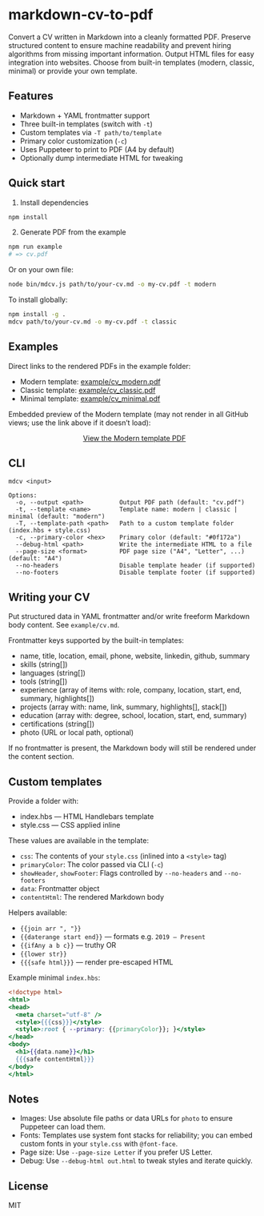 # markdown-cv-to-pdf

Convert a CV written in Markdown into a cleanly formatted PDF. Preserve structured content to ensure machine readability and prevent hiring algorithms from missing important information. Output HTML files for easy integration into websites. Choose from built-in templates (modern, classic, minimal) or provide your own template.

## Features

- Markdown + YAML frontmatter support
- Three built-in templates (switch with `-t`)
- Custom templates via `-T path/to/template`
- Primary color customization (`-c`)
- Uses Puppeteer to print to PDF (A4 by default)
- Optionally dump intermediate HTML for tweaking

## Quick start

1) Install dependencies

```bash
npm install
```

2) Generate PDF from the example

```bash
npm run example
# => cv.pdf
```

Or on your own file:

```bash
node bin/mdcv.js path/to/your-cv.md -o my-cv.pdf -t modern
```

To install globally:

```bash
npm install -g .
mdcv path/to/your-cv.md -o my-cv.pdf -t classic
```

## Examples

Direct links to the rendered PDFs in the example folder:

- Modern template: [example/cv_modern.pdf](https://github.com/rudyvdbrink/markdown-cv-to-pdf/blob/main/example/cv_modern.pdf)
- Classic template: [example/cv_classic.pdf](https://github.com/rudyvdbrink/markdown-cv-to-pdf/blob/main/example/cv_classic.pdf)
- Minimal template: [example/cv_minimal.pdf](https://github.com/rudyvdbrink/markdown-cv-to-pdf/blob/main/example/cv_minimal.pdf)

Embedded preview of the Modern template (may not render in all GitHub views; use the link above if it doesn’t load):

<div align="center">
  <object
    data="https://github.com/rudyvdbrink/markdown-cv-to-pdf/raw/main/example/cv_modern.pdf"
    type="application/pdf"
    width="100%"
    height="800">
    <p>
      <a href="https://github.com/rudyvdbrink/markdown-cv-to-pdf/raw/main/example/cv_modern.pdf">
        View the Modern template PDF
      </a>
    </p>
  </object>
</div>

## CLI

```
mdcv <input>

Options:
  -o, --output <path>          Output PDF path (default: "cv.pdf")
  -t, --template <name>        Template name: modern | classic | minimal (default: "modern")
  -T, --template-path <path>   Path to a custom template folder (index.hbs + style.css)
  -c, --primary-color <hex>    Primary color (default: "#0f172a")
  --debug-html <path>          Write the intermediate HTML to a file
  --page-size <format>         PDF page size ("A4", "Letter", ...) (default: "A4")
  --no-headers                 Disable template header (if supported)
  --no-footers                 Disable template footer (if supported)
```

## Writing your CV

Put structured data in YAML frontmatter and/or write freeform Markdown body content. See `example/cv.md`.

Frontmatter keys supported by the built-in templates:

- name, title, location, email, phone, website, linkedin, github, summary
- skills (string[])
- languages (string[])
- tools (string[])
- experience (array of items with: role, company, location, start, end, summary, highlights[])
- projects (array with: name, link, summary, highlights[], stack[])
- education (array with: degree, school, location, start, end, summary)
- certifications (string[])
- photo (URL or local path, optional)

If no frontmatter is present, the Markdown body will still be rendered under the content section.

## Custom templates

Provide a folder with:

- index.hbs — HTML Handlebars template
- style.css — CSS applied inline

These values are available in the template:

- `css`: The contents of your `style.css` (inlined into a `<style>` tag)
- `primaryColor`: The color passed via CLI (`-c`)
- `showHeader`, `showFooter`: Flags controlled by `--no-headers` and `--no-footers`
- `data`: Frontmatter object
- `contentHtml`: The rendered Markdown body

Helpers available:

- `{{join arr ", "}}`
- `{{daterange start end}}` — formats e.g. `2019 — Present`
- `{{ifAny a b c}}` — truthy OR
- `{{lower str}}`
- `{{{safe html}}}` — render pre-escaped HTML

Example minimal `index.hbs`:

```hbs
<!doctype html>
<html>
<head>
  <meta charset="utf-8" />
  <style>{{{css}}}</style>
  <style>:root { --primary: {{primaryColor}}; }</style>
</head>
<body>
  <h1>{{data.name}}</h1>
  {{{safe contentHtml}}}
</body>
</html>
```

## Notes

- Images: Use absolute file paths or data URLs for `photo` to ensure Puppeteer can load them.
- Fonts: Templates use system font stacks for reliability; you can embed custom fonts in your `style.css` with `@font-face`.
- Page size: Use `--page-size Letter` if you prefer US Letter.
- Debug: Use `--debug-html out.html` to tweak styles and iterate quickly.

## License

MIT